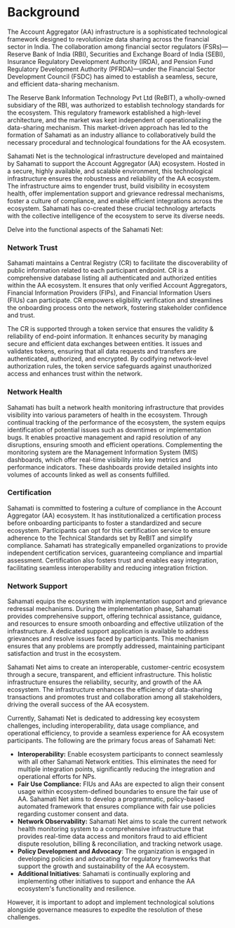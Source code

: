 # Background

The Account Aggregator (AA) infrastructure is a sophisticated technological framework designed to revolutionize data sharing across the financial sector in India. The collaboration among financial sector regulators (FSRs)—Reserve Bank of India (RBI), Securities and Exchange Board of India (SEBI), Insurance Regulatory Development Authority (IRDA), and Pension Fund Regulatory Development Authority (PFRDA)—under the Financial Sector Development Council (FSDC) has aimed to establish a seamless, secure, and efficient data-sharing mechanism.

The Reserve Bank Information Technology Pvt Ltd (ReBIT), a wholly-owned subsidiary of the RBI, was authorized to establish technology standards for the ecosystem. This regulatory framework established a high-level architecture, and the market was kept independent of operationalizing the data-sharing mechanism. This market-driven approach has led to the formation of Sahamati as an industry alliance to collaboratively build the necessary procedural and technological foundations for the AA ecosystem.

Sahamati Net is the technological infrastructure developed and maintained by Sahamati to support the Account Aggregator (AA) ecosystem. Hosted in a secure, highly available, and scalable environment, this technological infrastructure ensures the robustness and reliability of the AA ecosystem. The infrastructure aims to engender trust, build visibility in ecosystem health, offer implementation support and grievance redressal mechanisms, foster a culture of compliance, and enable efficient integrations across the ecosystem. Sahamati has co-created these crucial technology artefacts with the collective intelligence of the ecosystem to serve its diverse needs.

Delve into the functional aspects of the Sahamati Net:

### Network Trust <a href="#network-trust" id="network-trust"></a>

Sahamati maintains a Central Registry (CR) to facilitate the discoverability of public information related to each participant endpoint. CR is a comprehensive database listing all authenticated and authorized entities within the AA ecosystem. It ensures that only verified Account Aggregators, Financial Information Providers (FIPs), and Financial Information Users (FIUs) can participate. CR empowers eligibility verification and streamlines the onboarding process onto the network, fostering stakeholder confidence and trust.

The CR is supported through a token service that ensures the validity & reliability of end-point information. It enhances security by managing secure and efficient data exchanges between entities. It issues and validates tokens, ensuring that all data requests and transfers are authenticated, authorized, and encrypted. By codifying network-level authorization rules, the token service safeguards against unauthorized access and enhances trust within the network.

### Network Health

Sahamati has built a network health monitoring infrastructure that provides visibility into various parameters of health in the ecosystem. Through continual tracking of the performance of the ecosystem, the system equips identification of potential issues such as downtimes or implementation bugs. It enables proactive management and rapid resolution of any disruptions, ensuring smooth and efficient operations. Complementing the monitoring system are the Management Information System (MIS) dashboards, which offer real-time visibility into key metrics and performance indicators. These dashboards provide detailed insights into volumes of accounts linked as well as consents fulfilled.

### Certification

Sahamati is committed to fostering a culture of compliance in the Account Aggregator (AA) ecosystem. It has institutionalized a certification process before onboarding participants to foster a standardized and secure ecosystem. Participants can opt for this certification service to ensure adherence to the Technical Standards set by ReBIT and simplify compliance. Sahamati has strategically empanelled organizations to provide independent certification services, guaranteeing compliance and impartial assessment. Certification also fosters trust and enables easy integration, facilitating seamless interoperability and reducing integration friction.

### Network Support

Sahamati equips the ecosystem with implementation support and grievance redressal mechanisms. During the implementation phase, Sahamati provides comprehensive support, offering technical assistance, guidance, and resources to ensure smooth onboarding and effective utilization of the infrastructure. A dedicated support application is available to address grievances and resolve issues faced by participants. This mechanism ensures that any problems are promptly addressed, maintaining participant satisfaction and trust in the ecosystem.

Sahamati Net aims to create an interoperable, customer-centric ecosystem through a secure, transparent, and efficient infrastructure. This holistic infrastructure ensures the reliability, security, and growth of the AA ecosystem. The infrastructure enhances the efficiency of data-sharing transactions and promotes trust and collaboration among all stakeholders, driving the overall success of the AA ecosystem.

Currently, Sahamati Net is dedicated to addressing key ecosystem challenges, including interoperability, data usage compliance, and operational efficiency, to provide a seamless experience for AA ecosystem participants. The following are the primary focus areas of Sahamati Net:

* **Interoperability:** Enable ecosystem participants to connect seamlessly with all other Sahamati Network entities. This eliminates the need for multiple integration points, significantly reducing the integration and operational efforts for NPs.
* **Fair Use Compliance:** FIUs and AAs are expected to align their consent usage within ecosystem-defined boundaries to ensure the fair use of AA. Sahamati Net aims to develop a programmatic, policy-based automated framework that ensures compliance with fair use policies regarding customer consent and data.
* **Network Observability:** Sahamati Net aims to scale the current network health monitoring system to a comprehensive infrastructure that provides real-time data access and monitors fraud to aid efficient dispute resolution, billing & reconciliation, and tracking network usage.
* **Policy Development and Advocacy**: The organization is engaged in developing policies and advocating for regulatory frameworks that support the growth and sustainability of the AA ecosystem.
* **Additional Initiatives**: Sahamati is continually exploring and implementing other initiatives to support and enhance the AA ecosystem's functionality and resilience.

However, it is important to adopt and implement technological solutions alongside governance measures to expedite the resolution of these challenges.
